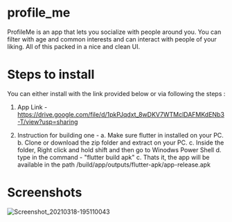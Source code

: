 # profile_me

ProfileMe is an app that lets you socialize with people around you. You can filter with age and common interests and can interact with people of your liking. All of this packed in a nice and clean UI.

# Steps to install

You can either install with the link provided below or via following the steps :

1. App Link - https://drive.google.com/file/d/1pkPJqdxt_8wDKV7WTMclDAFMKdENb3-T/view?usp=sharing

2. Instruction for building one -
   a. Make sure flutter in installed on your PC.
   b. Clone or download the zip folder and extract on your PC.
   c. Inside the folder, Right click and hold shift and then go to Winodws Power Shell
   d. type in the command - "flutter build apk"
   c. Thats it, the app will be available in the path <Your Flutter project>/build/app/outputs/flutter-apk/app-release.apk
  
 
# Screenshots

![Screenshot_20210318-195110043](https://user-images.githubusercontent.com/29004325/111645935-36d59080-8827-11eb-891b-4b21b2a197eb.jpg)


